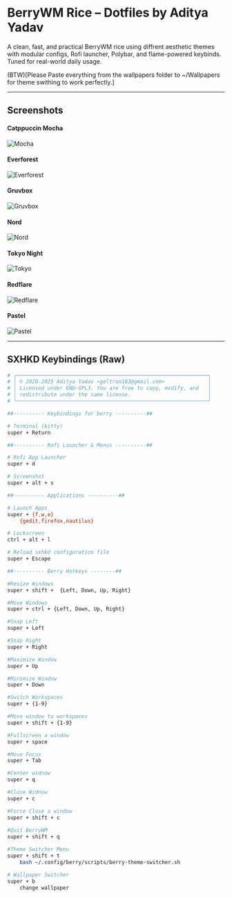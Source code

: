 # BerryWM Rice – Dotfiles by Aditya Yadav

A clean, fast, and practical BerryWM rice using diffrent aesthetic themes with modular configs, Rofi launcher, Polybar, and flame-powered keybinds. Tuned for real-world daily usage.

(BTW)[Please Paste everything from the wallpapers folder to ~/Wallpapers for theme swithing to work perfectly.]

---

## Screenshots

#### Catppuccin Mocha
![Mocha](previews/mocha.png)

#### Everforest
![Everforest](previews/everforest.png)

#### Gruvbox
![Gruvbox](previews/gruvbox.png)

#### Nord
![Nord](previews/nord.png)

#### Tokyo Night
![Tokyo](previews/tokyo-night.png)

#### Redflare
![Redflare](previews/redflare.png)

#### Pastel 
![Pastel](previews/pastel-sunset.png)

---

## SXHKD Keybindings (Raw)

```bash
# ┌──────────────────────────────────────────────────────────────┐
# │ © 2020-2025 Aditya Yadav <geltron103@gmail.com>              │
# │ Licensed under GNU-GPL3. You are free to copy, modify, and   │
# │ redistribute under the same license.                         │
# └──────────────────────────────────────────────────────────────┘

##---------- Keybindings for berry ----------##

# Terminal (kitty)
super + Return

##---------- Rofi Launcher & Menus ----------##

# Rofi App Launcher
super + d

# Screenshot
super + alt + s

##---------- Applications ----------##

# Launch Apps
super + {f,w,e}
	{gedit,firefox,nautilus}

# Lockscreen
ctrl + alt + l

# Reload sxhkd configuration file
super + Escape

##---------- Berry Hotkeys --------##

#Resize Windows
super + shift +  {Left, Down, Up, Right}

#Move Windows
super + ctrl + {Left, Down, Up, Right}

#Snap Left
super + Left

#Snap Right
super + Right

#Maximize Window
super + Up

#Minimize Window
super + Down

#Switch Workspaces
super + {1-9}

#Move window to workspaces
super + shift + {1-9}

#Fullscreen a window
super + space

#Move Focus
super + Tab

#Center widnow
super + q

#Close Widnow
super + c

#Force Close a window
super + shift + c
	
#Quit BerryWM
super + shift + q

#Theme Switcher Menu
super + shift + t
    bash ~/.config/berry/scripts/berry-theme-switcher.sh

# Wallpaper Switcher
super + b
    change wallpaper 

